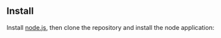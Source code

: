## Install

Install [node.js](https://nodejs.org), then clone the repository and install the node application: